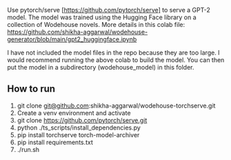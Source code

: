 Use pytorch/serve [https://github.com/pytorch/serve] to serve a GPT-2 model.
The model was trained using the Hugging Face library on a collection of Wodehouse novels.
More details in this colab file: https://github.com/shikha-aggarwal/wodehouse-generator/blob/main/gpt2_huggingface.ipynb

I have not included the model files in the repo because they are too large. I would recommend running the above colab to build the model.
You can then put the model in a subdirectory (wodehouse_model) in this folder.

How to run
----------

1. git clone git@github.com:shikha-aggarwal/wodehouse-torchserve.git
2. Create a venv environment and activate
3. git clone https://github.com/pytorch/serve.git
4. python ./ts_scripts/install_dependencies.py
5. pip install torchserve torch-model-archiver
6. pip install requirements.txt
7. ./run.sh
